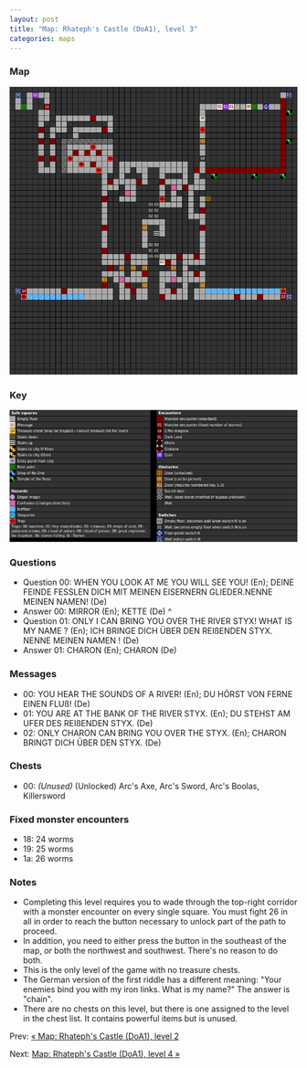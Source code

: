 ```yaml
---
layout: post
title: "Map: Rhateph's Castle (DoA1), level 3"
categories: maps
---
```


### Map

![Dungeons of Avalon, castle level 3 map](../images/doa1-t3.png "Castle level 3 map")

### Key

![Dungeons of Avalon, map key](../images/doa1-key.png "Map key")

### Questions

* Question 00: WHEN YOU LOOK AT ME YOU WILL SEE YOU! (En);
      DEINE FEINDE FESSLEN DICH MIT MEINEN EISERNERN GLIEDER.NENNE MEINEN NAMEN! (De)
* Answer 00: MIRROR (En);
      KETTE (De)
^
* Question 01: ONLY I CAN BRING YOU OVER THE RIVER STYX! WHAT IS MY NAME ? (En);
      ICH BRINGE DICH &Uuml;BER DEN REI&szlig;ENDEN STYX. NENNE MEINEN NAMEN ! (De)
* Answer 01: CHARON (En);
      CHARON (De)

### Messages

* 00: YOU HEAR THE SOUNDS OF A RIVER! (En);
      DU H&Ouml;RST VON FERNE EINEN FLU&szlig;! (De)
* 01: YOU ARE AT THE BANK OF THE RIVER STYX. (En);
      DU STEHST AM UFER DES REI&szlig;ENDEN STYX. (De)
* 02: ONLY CHARON CAN BRING YOU OVER THE STYX. (En);
      CHARON BRINGT DICH &Uuml;BER DEN STYX. (De)

### Chests

* 00: _(Unused)_ (Unlocked) Arc's Axe, Arc's Sword, Arc's Boolas, Killersword

### Fixed monster encounters

* 18: 24 worms
* 19: 25 worms
* 1a: 26 worms

### Notes

* Completing this level requires you to wade through the top-right corridor
  with a monster encounter on every single square. You must fight 26 in all
  in order to reach the button necessary to unlock part of the path to proceed.
* In addition, you need to either press the button in the southeast of the map,
  _or_ both the northwest and southwest. There's no reason to do both.
* This is the only level of the game with no treasure chests.
* The German version of the first riddle has a different meaning: "Your enemies
  bind you with my iron links. What is my name?" The answer is "chain".
* There are no chests on this level, but there is one assigned to the level in
  the chest list. It contains powerful items but is unused.

Prev: [&laquo; Map: Rhateph's Castle (DoA1), level 2](doa1-castle2.html)

Next: [Map: Rhateph's Castle (DoA1), level 4 &raquo;](doa1-castle4.html)

